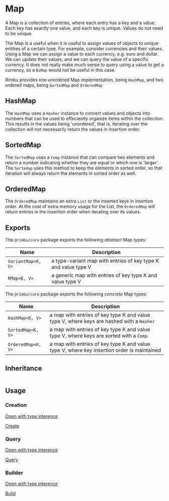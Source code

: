 # Map

A Map is a collection of entries, where each entry has a key and a value. Each key has exactly one value, and each key is unique. Values do not need to be unique.

The Map is a useful when it is useful to assign values of objects to unique entities of a certain type. For example, consider currencies and their values. Using a Map we can assign a value to each currency, e.g. euro and dollar. We can update their values, and we can query the value of a specific currency. It does not really make much sense to query using a value to get a currency, so a `BiMap` would not be useful in this case.

Rimbu provides one unordered Map implementation, being `HashMap`, and two ordered maps, being `SortedMap` and `OrderedMap`

## HashMap

The `HashMap` uses a `Hasher` instance to convert values and objects into numbers that can be used to effeciently organize items within the collection. This results in the values being 'unordered', that is, iterating over the collection will not necessarily return the values in insertion order.

## SortedMap

The `SortedMap` uses a `Comp` instance that can compare two elements and return a number indicating whether they are equal or which one is 'larger'. The `Sortedap` uses this method to keep the elements in sorted order, so that iteration will always return the elements in sorted order as well.

## OrderedMap

The `OrderedMap` maintains an extra `List` or the inserted keys in insertion order. At the cost of extra memory usage for the List, the `OrderedMap` will return entries in the insertion order when iterating over its values.

## Exports

The `@rimbu/core` package exports the following _abstract_ Map types:

| Name               | Description                                                    |
| ------------------ | -------------------------------------------------------------- |
| `VariantMap<K, V>` | a type-variant map with entries of key type K and value type V |
| `RMap<K, V>`       | a generic map with entries of key type K and value type V      |

The `@rimbu/core` package exports the following _concrete_ Map types:

| Name               | Description                                                                                |
| ------------------ | ------------------------------------------------------------------------------------------ |
| `HashMap<K, V>`    | a map with entries of key type K and value type V, where keys are hashed with a `Hasher`   |
| `SortedMap<K, V>`  | a map with entries of key type K and value type V, where keys are sorted with a `Comp`     |
| `OrderedMap<K, V>` | a map with entries of key type K and value type V, where key insertion order is maintained |

## Inheritance

<img id="_inheritance" class="diagram" />

<script src="map/map.js"></script>

## Usage

### Creation

[Open with type interence](https://codesandbox.io/s/rimbu-sandbox-d4tbk?previewwindow=console&view=split&editorsize=65&moduleview=1&module=/src/map/create.ts ':target blank :class=btn')

[Create](https://codesandbox.io/embed/rimbu-sandbox-d4tbk?previewwindow=console&view=split&editorsize=65&codemirror=1&moduleview=1&module=/src/map/create.ts ':include :type=iframe width=100% height=450px')

### Query

[Open with type interence](https://codesandbox.io/s/rimbu-sandbox-d4tbk?previewwindow=console&view=split&editorsize=65&moduleview=1&module=/src/map/query.ts ':target blank :class=btn')

[Query](https://codesandbox.io/embed/rimbu-sandbox-d4tbk?previewwindow=console&view=split&editorsize=65&codemirror=1&moduleview=1&module=/src/map/query.ts ':include :type=iframe width=100% height=450px')

### Builder

[Open with type interence](https://codesandbox.io/s/rimbu-sandbox-d4tbk?previewwindow=console&view=split&editorsize=65&moduleview=1&module=/src/map/build.ts ':target blank :class=btn')

[Build](https://codesandbox.io/embed/rimbu-sandbox-d4tbk?previewwindow=console&view=split&editorsize=65&codemirror=1&moduleview=1&module=/src/map/build.ts ':include :type=iframe width=100% height=450px')
